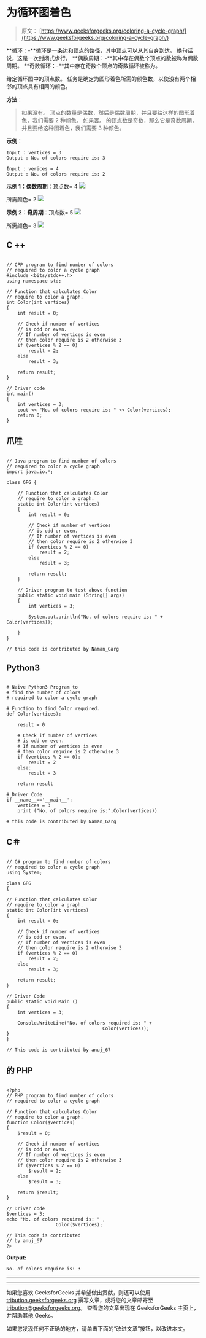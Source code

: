 # 为循环图着色

> 原文： [https://www.geeksforgeeks.org/coloring-a-cycle-graph/](https://www.geeksforgeeks.org/coloring-a-cycle-graph/)

**循环：-**循环是一条边和顶点的路径，其中顶点可以从其自身到达。 换句话说，这是一次封闭式步行。
**偶数周期：-**其中存在偶数个顶点的数被称为偶数周期。
**奇数循环：-**其中存在奇数个顶点的奇数循环被称为。

给定循环图中的顶点数。 任务是确定为图形着色所需的颜色数，以使没有两个相邻的顶点具有相同的颜色。

**方法**：

> 如果没有。 顶点的数量是偶数，然后是偶数周期，并且要给这样的图形着色，我们需要 2 种颜色。
> 如果否。 的顶点数是奇数，那么它是奇数周期，并且要给这种图着色，我们需要 3 种颜色。

**示例**：

```
Input : vertices = 3
Output : No. of colors require is: 3

Input : verices = 4
Output : No. of colors require is: 2

```

**示例 1：偶数周期**：顶点数= 4
![](img/0ce8abc1f3366b98a40ab9b20a0a2f77.png)

所需颜色= 2
![](img/f20c2802b13db54d94a793a06bc50848.png)

**示例 2：奇周期**：顶点数= 5
![](img/060606b16e9b2cf9e8ac9582321b7e45.png)

所需颜色= 3
![](img/08cf65dd8111b8128baca91d7e0ad460.png)

## C ++

```

// CPP program to find number of colors 
// required to color a cycle graph 
#include <bits/stdc++.h> 
using namespace std; 

// Function that calculates Color 
// require to color a graph. 
int Color(int vertices) 
{ 
    int result = 0; 

    // Check if number of vertices 
    // is odd or even. 
    // If number of vertices is even 
    // then color require is 2 otherwise 3 
    if (vertices % 2 == 0) 
        result = 2; 
    else
        result = 3; 

    return result; 
} 

// Driver code 
int main() 
{ 
    int vertices = 3; 
    cout << "No. of colors require is: " << Color(vertices); 
    return 0; 
} 

```

## 爪哇

```

// Java program to find number of colors 
// required to color a cycle graph 
import java.io.*;  

class GFG {  

    // Function that calculates Color  
    // require to color a graph.   
    static int Color(int vertices)  
    {  
        int result = 0;  

        // Check if number of vertices  
        // is odd or even.  
        // If number of vertices is even  
        // then color require is 2 otherwise 3  
        if (vertices % 2 == 0)  
            result = 2;  
        else
            result = 3;  

        return result;  
    }   

    // Driver program to test above function  
    public static void main (String[] args)  
    {  
        int vertices = 3;  

        System.out.println("No. of colors require is: " + Color(vertices)); 

    }  
}  

// this code is contributed by Naman_Garg 

```

## Python3

```

# Naive Python3 Program to  
# find the number of colors 
# required to color a cycle graph   

# Function to find Color required. 
def Color(vertices):   

    result = 0 

    # Check if number of vertices  
    # is odd or even.  
    # If number of vertices is even  
    # then color require is 2 otherwise 3  
    if (vertices % 2 == 0): 
        result = 2
    else: 
        result = 3 

    return result 

# Driver Code  
if __name__=='__main__': 
    vertices = 3
    print ("No. of colors require is:",Color(vertices)) 

# this code is contributed by Naman_Garg 

```

## C＃

```

// C# program to find number of colors 
// required to color a cycle graph 
using System;  

class GFG 
{  

// Function that calculates Color  
// require to color a graph.  
static int Color(int vertices)  
{  
    int result = 0;  

    // Check if number of vertices  
    // is odd or even.  
    // If number of vertices is even  
    // then color require is 2 otherwise 3  
    if (vertices % 2 == 0)  
        result = 2;  
    else
        result = 3;  

    return result;  
}  

// Driver Code 
public static void Main ()  
{  
    int vertices = 3;  

    Console.WriteLine("No. of colors required is: " +  
                                   Color(vertices)); 
}  
}  

// This code is contributed by anuj_67 

```

## 的 PHP

```

<?php 
// PHP program to find number of colors 
// required to color a cycle graph 

// Function that calculates Color 
// require to color a graph. 
function Color($vertices) 
{ 
    $result = 0; 

    // Check if number of vertices 
    // is odd or even. 
    // If number of vertices is even 
    // then color require is 2 otherwise 3 
    if ($vertices % 2 == 0) 
        $result = 2; 
    else
        $result = 3; 

    return $result; 
} 

// Driver code 
$vertices = 3; 
echo "No. of colors required is: " , 
                  Color($vertices); 

// This code is contributed  
// by anuj_67 
?> 

```

**Output:**

```
No. of colors require is: 3

```



* * *

* * *

如果您喜欢 GeeksforGeeks 并希望做出贡献，则还可以使用 [tribution.geeksforgeeks.org](https://contribute.geeksforgeeks.org/) 撰写文章，或将您的文章邮寄至 tribution@geeksforgeeks.org。 查看您的文章出现在 GeeksforGeeks 主页上，并帮助其他 Geeks。

如果您发现任何不正确的地方，请单击下面的“改进文章”按钮，以改进本文。
